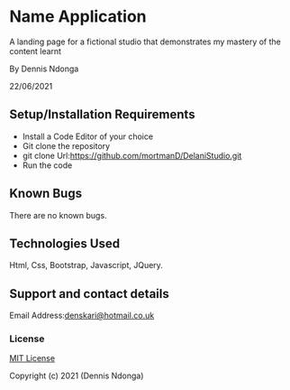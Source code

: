 # Name Application

A landing page for a fictional studio that demonstrates my mastery of the content learnt

By Dennis Ndonga

22/06/2021

## Setup/Installation Requirements
* Install a Code Editor of your choice
* Git clone the repository 
* git clone Url:https://github.com/mortmanD/DelaniStudio.git
* Run the code

## Known Bugs

There are no known bugs.

## Technologies Used

Html, Css, Bootstrap, Javascript, JQuery.

## Support and contact details
Email Address:denskari@hotmail.co.uk 

### License

[MIT License](./LICENSE)

Copyright (c) 2021 (Dennis Ndonga)